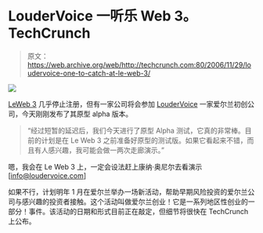 # LouderVoice 一听乐 Web 3。TechCrunch

> 原文：<https://web.archive.org/web/http://techcrunch.com:80/2006/11/29/loudervoice-one-to-catch-at-le-web-3/>

![](img/8531ed19653f6af77235e6879b5d8c0b.png)

[LeWeb 3](https://web.archive.org/web/20170705205638/http://www.leweb3.com/) 几乎停止注册，但有一家公司将会参加 [LouderVoice](https://web.archive.org/web/20170705205638/http://www.loudervoice.com/) 一家爱尔兰初创公司，今天刚刚发布了其原型 alpha 版本。

> “经过短暂的延迟后，我们今天进行了原型 Alpha 测试，它真的非常棒。目前的计划是在 Le Web 3 之前准备好原型的测试版。如果它看起来不错，而且有人感兴趣，我可能会做一两次走廊演示。”

嗯，我会在 Le Web 3 上，一定会设法赶上康纳·奥尼尔去看演示[[info@loudervoice.com](https://web.archive.org/web/20170705205638/mailto:info@loudervoice.com)]

如果不行，计划明年 1 月在爱尔兰举办一场新活动，帮助早期风险投资的爱尔兰公司与感兴趣的投资者接触。这个活动叫做爱尔兰创业！它是一系列地区性创业的一部分！事件。该活动的日期和形式目前正在敲定，但细节将很快在 TechCrunch 上公布。